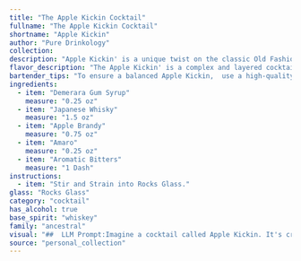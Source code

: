 ```yaml
---
title: "The Apple Kickin Cocktail"
fullname: "The Apple Kickin Cocktail"
shortname: "Apple Kickin"
author: "Pure Drinkology"
collection:
description: "Apple Kickin' is a unique twist on the classic Old Fashioned, drawing inspiration from its base of spirit and sugar. Its combination of Japanese whisky, apple brandy, and Amaro, alongside the traditional Demerara Gum Syrup and bitters, creates a complex and invigorating cocktail with a modern American flair. "
flavor_description: "The Apple Kickin' is a complex and layered cocktail. The Demerara Gum Syrup provides a rich sweetness, balanced by the smoky notes of Japanese Whisky. Apple Brandy brings a crisp, tart apple flavor, while the Amaro adds a touch of herbal bitterness. Aromatic Bitters contribute a subtle spice and complexity. The result is a smooth and satisfying cocktail that is both sweet and savory, with a lingering warmth from the whiskey and brandy. "
bartender_tips: "To ensure a balanced Apple Kickin,  use a high-quality Japanese whisky with a smooth, slightly sweet profile.  Don't overpower the apple notes by going heavy on the Amaro - a small dash is all you need.  A few drops of aromatic bitters will enhance the complexity of the drink.  Shake well with ice to chill and dilute the syrup, then strain for a crisp, refreshing cocktail. "
ingredients:
  - item: "Demerara Gum Syrup"
    measure: "0.25 oz"
  - item: "Japanese Whisky"
    measure: "1.5 oz"
  - item: "Apple Brandy"
    measure: "0.75 oz"
  - item: "Amaro"
    measure: "0.25 oz"
  - item: "Aromatic Bitters"
    measure: "1 Dash"
instructions:
  - item: "Stir and Strain into Rocks Glass."
glass: "Rocks Glass"
category: "cocktail"
has_alcohol: true
base_spirit: "whiskey"
family: "ancestral"
visual: "##  LLM Prompt:Imagine a cocktail called Apple Kickin. It's crafted with a base of smooth Japanese Whisky, balanced by the sweet warmth of Demerara Gum Syrup and the rich complexity of Apple Brandy. A hint of bitterness from Amaro adds depth, and a touch of Aromatic Bitters rounds out the flavor profile. **Describe the appearance of this cocktail in detail. Consider:*** **Color:** What shades are present? Does it have a clear, amber, or more opaque hue? * **Texture:** Is it smooth and silky or does it have any noticeable layers or ingredients? * **Garnish:** What would be the most visually appealing and complementary garnish for this drink? **Your description should be vivid and evocative, painting a picture of the Apple Kickin cocktail for the reader.** "
source: "personal_collection"
---
```


